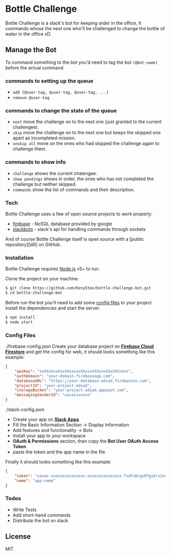 # Bottle Challenge
Bottle Challenge is a slack's bot for keeping order in the office, It commands whose the next one who'll be challenged to change the bottle of water in the office xD.

## Manage the Bot
To command something to the bot you'd need to tag the bot `(@bot-name)` before the actual command.

### commands to setting up the queue
  - `add [@user-tag, @user-tag, @user-tag, ...]`
  - `remove @user-tag`

### commands to change the state of the queue
- `next` move the challenge on to the next one (just granted to the current challengee).
- `skip` move the challenge on to the next one but keeps the skipped one apart as incompleted mission.
- `unskip all` move on the ones who had skipped the challenge again to challenge them.

### commands to show info
- `challenge` shows the current chalengee.
- `show pendings` shows in order, the ones who has not completed the challenge but neither skipped.
- `commands` show tha list of commands and their description.

### Tech

Bottle Challenge uses a few of open source projects to work properly:

* [firebase](https://www.npmjs.com/package/firebase) - NoSQL database provided by google
* [slackbots](https://www.npmjs.com/package/slackbots) - slack's api for handling commands through sockets

And of course Bottle Challenge itself is open source with a [public repository][dill] on GitHub.

### Installation

Bottle Challenge requires [Node.js](https://nodejs.org/) v5+ to run.

Clone the project on your machine.
```sh
$ git clone https://github.com/KenyStev/bottle-challenge-bot.git
$ cd bottle-challenge-bot
```

Before run the bot you'll need to add some [config files](#config-files) to your project.
Install the dependencies and start the server.

```sh
$ npm install
$ node start
```

### Config Files

./firebase-config.json
Create your database project on **[Firebase Cloud Firestore](https://console.firebase.google.com)** and get the config for web, it should looks something like this example:
```json
{
    "apiKey": "xxXXxXxxXxxXXxxxxxXXxxxXXXxxxXXxXXXxXxx",
    "authDomain": "your-domain.firebaseapp.com",
    "databaseURL": "https://your-database-adsad.firebaseio.com",
    "projectId": "your-project-adsad",
    "storageBucket": "your-project-adsad.appspot.com",
    "messagingSenderId": "xxxxxxxxxxx"
}
```

./slack-config.json
- Create your app on **[Slack Apps](https://api.slack.com/apps)** 
- Fill the Basic Information Section -> Display Information
- Add features and functionality -> Bots
- Install your app to your workspace
- **OAuth & Permissions** section, then copy the **Bot User OAuth Access Token**
- paste the token and the app name in the file

Finally it should looks something like this example:
```json
{
    "token": "xaxax-xxxxxxxxxxxxxxx-xxxxxxxxxxxxxxx-fsdFsDrgsRTgsErv2er5v45se1",
    "name": "app-name"
}
```

### Todos

 - Write Tests
 - Add short-hand commands
 - Distribute the bot on slack

License
----

MIT